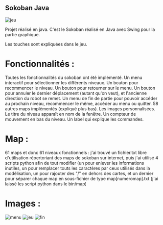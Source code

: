 ## Sokoban Java
![jeu](https://github.com/Douroucouliii/SokobanJava/assets/129008147/23d72901-4dcf-48cd-b09d-72b71b05e370)

Projet réalisé en java.
C'est le Sokoban réalisé en Java avec Swing pour la partie graphique.

Les touches sont expliquées dans le jeu.

# Fonctionnalités :

Toutes les fonctionnalités du sokoban ont été implémenté.
Un menu interactif pour sélectionner les différents niveaux.
Un bouton pour recommencer le niveau. Un bouton pour retourner sur le menu.
Un bouton pour annuler le dernier déplacement (autant qu'on veut), et l'ancienne direction du robot se remet.
Un menu de fin de partie pour pouvoir accéder au prochain niveau, recommencer le même, accéder au menu ou quitter.
58 autres maps implémentés (expliqué plus bas). Les images personnalisées.
Le titre du niveau apparaît en nom de la fenêtre.
Un compteur de mouvement en bas du niveau. Un label qui explique les commandes.

# Map :

61 maps et donc 61 niveaux fonctionnels : j'ai trouvé un fichier.txt libre d'utilisation répertoriant des maps de sokoban sur internet, puis j'ai utilisé 4 scripts python afin de tout modifier (un pour enlever les informations inutiles, un pour remplacer touts les caractères par ceux utilisés dans la modélisation, un pour rajouter des "/" en dehors des cartes, et un dernier pour séparer chaque map en sous-fichier de type map[numeromap].txt (j'ai laissé les script python dans le bin/map)

# Images :
![menu](https://github.com/Douroucouliii/SokobanJava/assets/129008147/8fcd0156-465b-4df9-97ec-4d243401e034)
![jeu](https://github.com/Douroucouliii/SokobanJava/assets/129008147/23d72901-4dcf-48cd-b09d-72b71b05e370)
![fin](https://github.com/Douroucouliii/SokobanJava/assets/129008147/c4189ba8-ccc7-409e-bda8-216456654718)

